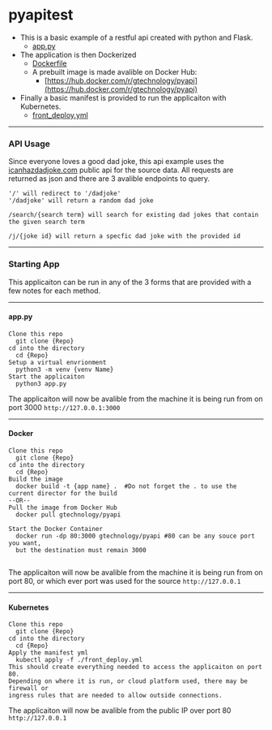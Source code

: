 # pyapitest

- This is a basic example of a restful api created with python and Flask. 
   - [app.py](app.py)   
- The application is then Dockerized 
   - [Dockerfile](Dockerfile)  
   - A prebuilt image is made avalible on Docker Hub: 
     - [https://hub.docker.com/r/gtechnology/pyapi](https://hub.docker.com/r/gtechnology/pyapi)  
- Finally a basic manifest is provided to run the applicaiton with Kubernetes. 
   - [front_deploy.yml](front_deploy.yml)  

---
### API Usage
Since everyone loves a good dad joke, this api example uses the [icanhazdadjoke.com](https://icanhazdadjoke.com/api) public api for the source data.
All requests are returned as json and there are 3 avalible endpoints to query. 
```
'/' will redirect to '/dadjoke'
'/dadjoke' will return a random dad joke 
```
``` 
/search/{search term} will search for existing dad jokes that contain the given search term 
```
``` 
/j/{joke id} will return a specfic dad joke with the provided id 
```

---
### Starting App
This applicaiton can be run in any of the 3 forms that are provided with a few notes for each method.  

---
#### **app.py**
```
Clone this repo
  git clone {Repo}
cd into the directory
  cd {Repo}
Setup a virtual envrionment
  python3 -m venv {venv Name}
Start the applicaiton
  python3 app.py
```
The applicaiton will now be avalible from the machine it is being run from on port 3000 
```http://127.0.0.1:3000```

---
#### **Docker**
```
Clone this repo
  git clone {Repo}
cd into the directory
  cd {Repo}
Build the image
  docker build -t {app name} .  #Do not forget the . to use the current director for the build
--OR--
Pull the image from Docker Hub
  docker pull gtechnology/pyapi

Start the Docker Container
  docker run -dp 80:3000 gtechnology/pyapi #80 can be any souce port you want, 
  but the destination must remain 3000
  
```
The applicaiton will now be avalible from the machine it is being run from on port 80, or which ever port was used for the source 
```http://127.0.0.1```

---
#### **Kubernetes**
```
Clone this repo
  git clone {Repo}
cd into the directory
  cd {Repo}
Apply the manifest yml 
  kubectl apply -f ./front_deploy.yml
This should create everything needed to access the applicaiton on port 80. 
Depending on where it is run, or cloud platform used, there may be firewall or 
ingress rules that are needed to allow outside connections.
```
The applicaiton will now be avalible from the public IP over port 80
```http://127.0.0.1```

